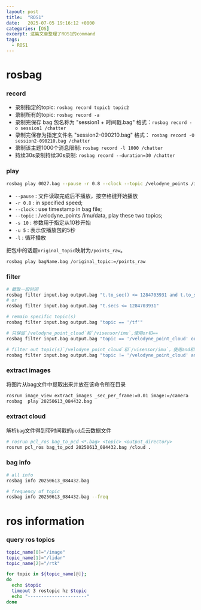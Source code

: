```yaml
---
layout: post
title:  "ROS1"
date:   2025-07-05 19:16:12 +0800
categories: [OS]
excerpt: 这篇文章整理了ROS1的command
tags:
  - ROS1
---
```



# rosbag

### record

* 录制指定的topic: `rosbag record topic1 topic2`
* 录制所有的topic: `rosbag record -a`
* 录制完保存 bag 包名称为 "session1 + 时间戳.bag" 格式：`rosbag record -o session1 /chatter`
* 录制完保存为指定文件名 "session2-090210.bag" 格式： `rosbag record -O session2-090210.bag /chatter`
* 录制该主题1000个消息限制: `rosbag record -l 1000 /chatter`
* 持续30s录制持续30s录制: `rosbag record --duration=30 /chatter`

### play

```Bash
rosbag play 0027.bag --pause -r 0.8 --clock --topic /velodyne_points /imu/data -s 10 -u 5 -l
```

* `--pause` : 文件读取完成后不播放，按空格键开始播放
* `-r 0.8` : in specified speed;
* `--clock` : use timestamp in bag file;
* `--topic` : /velodyne_points /imu/data, play these two topics;
* `-s 10` : 参数用于指定从10秒开始
* `-u 5` : 表示仅播放包的5秒
* `-l` : 循环播放

把包中的话题`original_topic`映射为`/points_raw`。

```Bash
rosbag play bagName.bag /original_topic:=/points_raw
```

### filter

```bash
# 截取一段时间
rosbag filter input.bag output.bag "t.to_sec() <= 1284703931 and t.to_sec()>=1284703935"
# or
rosbag filter input.bag output.bag "t.secs <= 1284703931"

# remain specific topic(s)
rosbag filter input.bag output.bag "topic == '/tf'"

# 只保留`/velodyne_point_cloud`和`/visensor/imu`,使用or和==
rosbag filter input.bag output.bag "topic == '/velodyne_point_cloud' or topic =='/visensor/imu'"

# filter out topic(s)`/velodyne_point_cloud`和`/visensor/imu`，使用and和!=
rosbag filter input.bag output.bag "topic != '/velodyne_point_cloud' and topic !='/visensor/imu'"
```

### extract images

将图片从bag文件中提取出来并放在该命令所在目录

```Bash
rosrun image_view extract_images _sec_per_frame:=0.01 image:=/camera
rosbag  play 20250613_084432.bag
```

### extract cloud
 
解析`bag`文件得到带时间戳的`pcd`点云数据文件

```Bash
# rosrun pcl_ros bag_to_pcd <*.bag> <topic> <output_directory>
rosrun pcl_ros bag_to_pcd 20250613_084432.bag /cloud .
```

### bag info

```bash
# all info
rosbag info 20250613_084432.bag

# frequency of topic
rosbag info 20250613_084432.bag --freq
```

# ros information

### query ros topics

```bash
topic_name[0]="/image"
topic_name[1]="/lidar"
topic_name[2]="/rtk"

for topic in ${topic_name[@]};
do
  echo $topic
  timeout 3 rostopic hz $topic
  echo "----------------------"
done
```
